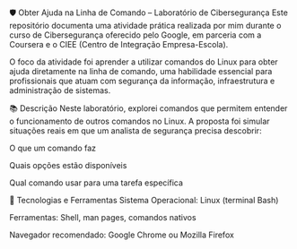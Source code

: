 🛡️ Obter Ajuda na Linha de Comando – Laboratório de Cibersegurança
Este repositório documenta uma atividade prática realizada por mim durante o curso de Cibersegurança oferecido pelo Google, em parceria com a Coursera e o CIEE (Centro de Integração Empresa-Escola).

O foco da atividade foi aprender a utilizar comandos do Linux para obter ajuda diretamente na linha de comando, uma habilidade essencial para profissionais que atuam com segurança da informação, infraestrutura e administração de sistemas.

📚 Descrição
Neste laboratório, explorei comandos que permitem entender o funcionamento de outros comandos no Linux. A proposta foi simular situações reais em que um analista de segurança precisa descobrir:

O que um comando faz

Quais opções estão disponíveis

Qual comando usar para uma tarefa específica

🧰 Tecnologias e Ferramentas
Sistema Operacional: Linux (terminal Bash)

Ferramentas: Shell, man pages, comandos nativos

Navegador recomendado: Google Chrome ou Mozilla Firefox
